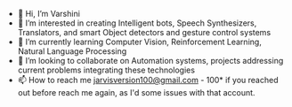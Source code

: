 - 👋 Hi, I’m Varshini
- 👀 I’m interested in creating Intelligent bots, Speech Synthesizers, Translators, and smart Object detectors and gesture control systems
- 🌱 I’m currently learning Computer Vision, Reinforcement Learning, Natural Language Processing
- 💞️ I’m looking to collaborate on Automation systems, projects addressing current problems integrating these technologies
- 📫 How to reach me jarvisversion100@gmail.com - 100* if you reached out before reach me again, as I'd some issues with that account.

<!---
varshini2305/varshini2305 is a ✨ special ✨ repository because its `README.md` (this file) appears on your GitHub profile.
You can click the Preview link to take a look at your changes.
--->
